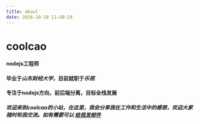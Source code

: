 ```yaml
---
title: about
date: 2016-10-18 11:48:24
---
```


# coolcao
#### nodejs工程师
#### 毕业于*山东财经大学*，目前就职于*乐视*
#### 专注于nodejs方向，前后端分离，目标全栈发展
##### 欢迎来到coolcao的小站，在这里，我会分享我在工作和生活中的感想，欢迎大家随时和我交流。如有需要可以 <a href="mailto:me@coolcao.com">给我发邮件</a>
